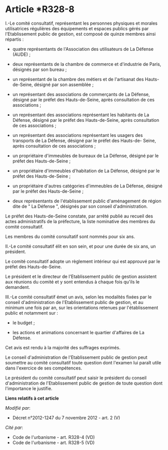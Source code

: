 # Article *R328-8

I.-Le comité consultatif, représentant les personnes physiques et morales utilisatrices régulières des équipements et espaces
publics gérés par l'Etablissement public de gestion, est composé de quinze membres ainsi répartis : 

- quatre représentants de l'Association des utilisateurs de La Défense (AUDE) ;

- deux représentants de la chambre de commerce et d'industrie de Paris, désignés par son bureau ;

- un représentant de la chambre des métiers et de l'artisanat des Hauts-de-Seine, désigné par son assemblée ;

- un représentant des associations de commerçants de La Défense, désigné par le préfet des Hauts-de-Seine, après consultation
de ces associations ;

- un représentant des associations représentant les habitants de La Défense, désigné par le préfet des Hauts-de-Seine, après
consultation de ces associations ;

- un représentant des associations représentant les usagers des transports de La Défense, désigné par le préfet des Hauts-de-
Seine, après consultation de ces associations ;

- un propriétaire d'immeubles de bureaux de La Défense, désigné par le préfet des Hauts-de-Seine ;

- un propriétaire d'immeubles d'habitation de La Défense, désigné par le préfet des Hauts-de-Seine ;

- un propriétaire d'autres catégories d'immeubles de La Défense, désigné par le préfet des Hauts-de-Seine ;

- deux représentants de l'établissement public d'aménagement de région dite de " La Défense ", désignés par son conseil
d'administration. 

Le préfet des Hauts-de-Seine constate, par arrêté publié au recueil des actes administratifs de la préfecture, la liste
nominative des membres du comité consultatif. 

Les membres du comité consultatif sont nommés pour six ans. 

II.-Le comité consultatif élit en son sein, et pour une durée de six ans, un président. 

Le comité consultatif adopte un règlement intérieur qui est approuvé par le préfet des Hauts-de-Seine. 

Le président et le directeur de l'Etablissement public de gestion assistent aux réunions du comité et y sont entendus à
chaque fois qu'ils le demandent. 

III.-Le comité consultatif émet un avis, selon les modalités fixées par le conseil d'administration de l'Etablissement public
de gestion, et au minimum une fois par an, sur les orientations retenues par l'établissement public et notamment sur :

- le budget ;

- les actions et animations concernant le quartier d'affaires de La Défense. 

Cet avis est rendu à la majorité des suffrages exprimés. 

Le conseil d'administration de l'Etablissement public de gestion peut soumettre au comité consultatif toute question dont
l'examen lui paraît utile dans l'exercice de ses compétences. 

Le président du comité consultatif peut saisir le président du conseil d'administration de l'Etablissement public de gestion
de toute question dont l'importance le justifie.

**Liens relatifs à cet article**

_Modifié par_:

  - Décret n°2012-1247 du 7 novembre 2012 - art. 2 (V)

_Cité par_:

  - Code de l'urbanisme - art. R328-4 (VD)
  - Code de l'urbanisme - art. R328-5 (VD)
